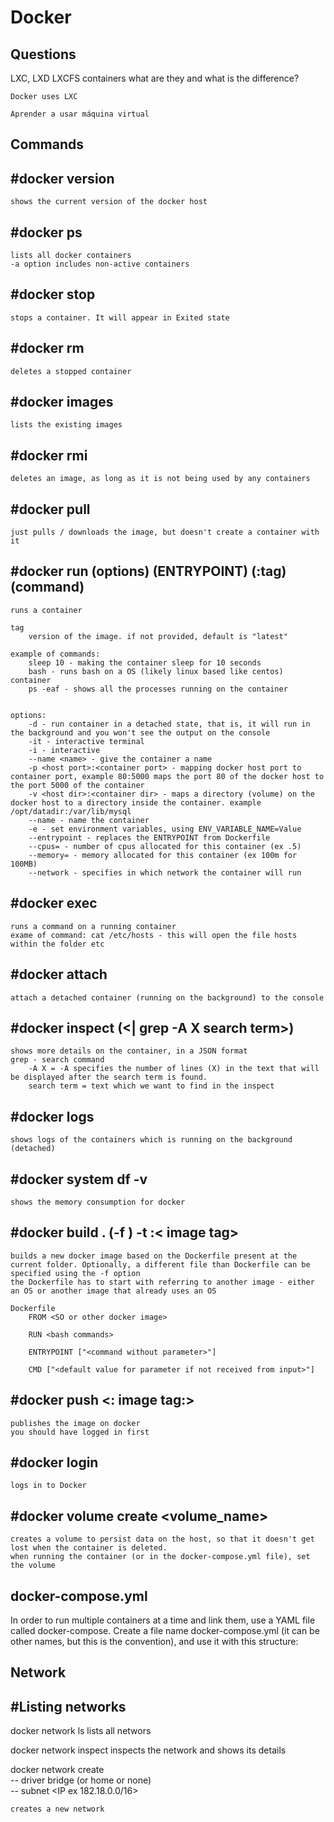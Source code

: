 # Docker

## Questions
LXC, LXD LXCFS containers
	what are they and what is the difference?

	Docker uses LXC

	Aprender a usar máquina virtual

## Commands

## #docker version
	shows the current version of the docker host

## #docker ps
	lists all docker containers
	-a option includes non-active containers

## #docker stop <container ID or name>
	stops a container. It will appear in Exited state

## #docker rm <container ID or name>
	deletes a stopped container

## #docker images
	lists the existing images

## #docker rmi <image name>
	deletes an image, as long as it is not being used by any containers

## #docker pull <image>
	just pulls / downloads the image, but doesn't create a container with it

## #docker run (options) (ENTRYPOINT) <image>(:tag) (command)
	runs a container

	tag
		version of the image. if not provided, default is "latest"

	example of commands: 
		sleep 10 - making the container sleep for 10 seconds
		bash - runs bash on a OS (likely linux based like centos) container
		ps -eaf - shows all the processes running on the container


	options:
		-d - run container in a detached state, that is, it will run in the background and you won't see the output on the console
		-it - interactive terminal
		-i - interactive
		--name <name> - give the container a name
		-p <host port>:<container port> - mapping docker host port to container port, example 80:5000 maps the port 80 of the docker host to the port 5000 of the container
		-v <host dir>:<container dir> - maps a directory (volume) on the docker host to a directory inside the container. example /opt/datadir:/var/lib/mysql
		--name - name the container
		-e - set environment variables, using ENV_VARIABLE_NAME=Value
		--entrypoint - replaces the ENTRYPOINT from Dockerfile
		--cpus= - number of cpus allocated for this container (ex .5)
		--memory= - memory allocated for this container (ex 100m for 100MB)
		--network - specifies in which network the container will run

## #docker exec <container ID or name> <command>
	runs a command on a running container
	exame of command: cat /etc/hosts - this will open the file hosts within the folder etc

## #docker attach <hash ID>
	attach a detached container (running on the background) to the console

## #docker inspect <container name or ID> (<| grep -A X search term>)
	shows more details on the container, in a JSON format
	grep - search command
		-A X = -A specifies the number of lines (X) in the text that will be displayed after the search term is found.
		search term = text which we want to find in the inspect

## #docker logs <container name or ID>
	shows logs of the containers which is running on the background (detached)

## #docker system df -v
	shows the memory consumption for docker

## #docker build . (-f <filename>) -t <Docker username/><image name>:< image tag>
	builds a new docker image based on the Dockerfile present at the current folder. Optionally, a different file than Dockerfile can be specified using the -f option
	the Dockerfile has to start with referring to another image - either an OS or another image that already uses an OS

	Dockerfile
		FROM <SO or other docker image>

		RUN <bash commands>

		ENTRYPOINT ["<command without parameter>"]

		CMD ["<default value for parameter if not received from input>"]

## #docker push <Docker username/><image name><: image tag:>
	publishes the image on docker
	you should have logged in first

## #docker login
	logs in to Docker

## #docker volume create <volume_name>

	creates a volume to persist data on the host, so that it doesn't get lost when the container is deleted.
	when running the container (or in the docker-compose.yml file), set the volume 

## docker-compose.yml

In order to run multiple containers at a time and link them, use a YAML file called docker-compose.
Create a file name docker-compose.yml (it can be other names, but this is the convention), and use it with this structure:

## Network

## #Listing networks

docker network ls
	lists all networs

docker network inspect <network name>
	inspects the network and shows its details

docker network create \
	-- driver bridge (or home or none) \
	-- subnet <IP ex 182.18.0.0/16>
	<network name>

	creates a new network

